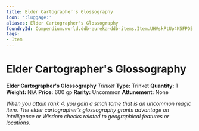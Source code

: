```yaml
---
title: Elder Cartographer's Glossography
icon: ':luggage:'
aliases: Elder Cartographer's Glossography
foundryId: Compendium.world.ddb-eureka-ddb-items.Item.UHVskPtUp4K5FPO5
tags:
- Item
---
```


# Elder Cartographer's Glossography

**Elder Cartographer's Glossography**
_Trinket_
**Type:** Trinket
**Quantity:** 1
**Weight:** N/A
**Price:** 600 gp
**Rarity:** Uncommon
**Attunement:** None

*When you attain rank 4, you gain a small tome that is an uncommon magic item. The *elder cartographer’s glossography* grants advantage on Intelligence or Wisdom checks related to geographical features or locations.*